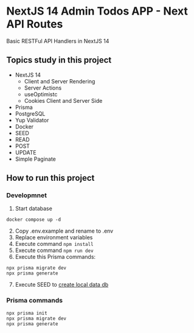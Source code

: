 # NextJS 14 Admin Todos APP - Next API Routes

Basic RESTFul API Handlers in NextJS 14

## Topics study in this project

- NextJS 14
  - Client and Server Rendering
  - Server Actions
  - useOptimistc
  - Cookies Client and Server Side
- Prisma
- PostgreSQL
- Yup Validator
- Docker
- SEED
- READ
- POST
- UPDATE
- Simple Paginate

## How to run this project

### Developmnet

1. Start database

```
docker compose up -d
```

2. Copy .env.example and rename to .env
3. Replace environment variables
4. Execute command `npm install`
5. Execute command `npm run dev`
6. Execute this Prisma commands:

```
npx prisma migrate dev
npx prisma generate
```

7. Execute SEED to [create local data db](localhost:3000/api/seed)

### Prisma commands

```
npx prisma init
npx prisma migrate dev
npx prisma generate
```
